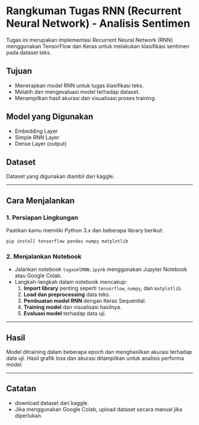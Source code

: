 
# Rangkuman Tugas RNN (Recurrent Neural Network) - Analisis Sentimen

Tugas ini merupakan implementasi Recurrent Neural Network (RNN) menggunakan TensorFlow dan Keras untuk melakukan klasifikasi sentimen pada dataset teks.

## Tujuan

- Menerapkan model RNN untuk tugas klasifikasi teks.
- Melatih dan mengevaluasi model terhadap dataset.
- Menampilkan hasil akurasi dan visualisasi proses training.

##  Model yang Digunakan

- Embedding Layer
- Simple RNN Layer
- Dense Layer (output)

##  Dataset

Dataset yang digunakan diambil dari kaggle.

---

##  Cara Menjalankan

### 1. Persiapan Lingkungan

Pastikan kamu memiliki Python 3.x dan beberapa library berikut:

```bash
pip install tensorflow pandas numpy matplotlib
```

### 2. Menjalankan Notebook

- Jalankan notebook `tugasmlRNN.ipynb` menggunakan Jupyter Notebook atau Google Colab.
- Langkah-langkah dalam notebook mencakup:
  1. **Import library** penting seperti `tensorflow`, `numpy`, dan `matplotlib`.
  2. **Load dan preprocessing** data teks.
  3. **Pembuatan model RNN** dengan Keras Sequential.
  4. **Training model** dan visualisasi hasilnya.
  5. **Evaluasi model** terhadap data uji.

---

##  Hasil

Model ditraining dalam beberapa epoch dan menghasilkan akurasi terhadap data uji. Hasil grafik loss dan akurasi ditampilkan untuk analisis performa model.

---

##  Catatan

- download dataset dari kaggle.
- Jika menggunakan Google Colab, upload dataset secara manual jika diperlukan.
